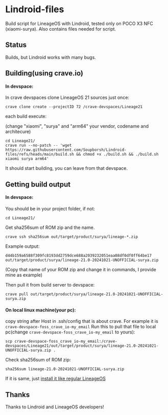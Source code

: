 # Lindroid-files

Build script for LineageOS with Lindroid, tested only on POCO X3 NFC (xiaomi-surya). Also contains files needed for script.

## Status

Builds, but Lindroid works with many bugs.

## Building(using crave.io)

#### In devspace:

In crave devspaces clone LineageOS 21 sources just once:

    crave clone create --projectID 72 /crave-devspaces/Lineage21

each build execute:

(change "xiaomi", "surya" and "arm64" your vendor, codename and architecure)

    cd Lineage21/
    crave run --no-patch -- 'wget https://raw.githubusercontent.com/Soupborsh/Lindroid-files/refs/heads/main/build.sh && chmod +x ./build.sh && ./build.sh xiaomi surya arm64'

It should start building, you can leave from that devspace.

## Getting build output

#### In devspace:

You should be in your project folder, if not:

	cd Lineage21/

Get sha256sum of ROM zip and the name.

	crave ssh sha256sum out/target/product/surya/lineage-*.zip

Example output:

	d44b159a6588f309fc8193dd2759dce688a2039232051eaa08df0df0ff64be17  out/target/product/surya/lineage-21.0-20241021-UNOFFICIAL-surya.zip
(Copy that name of your ROM zip and change it in commands, I provide mine as example)

Then pull it from build server to devspace:

    crave pull out/target/product/surya/lineage-21.0-20241021-UNOFFICIAL-surya.zip


#### On local linux machine(your pc):

copy string after Host in .ssh/config that is about crave.
For example it is `crave-devspace-foss_crave_io-my_email`
Run this to pull that file to local pc(change `crave-devspace-foss_crave_io-my_email` to yours):

    scp crave-devspace-foss_crave_io-my_email:/crave-devspaces/Lineage21/out/target/product/surya/lineage-21.0-20241021-UNOFFICIAL-surya.zip .

Check sha256sum of ROM zip:

	sha256sum lineage-21.0-20241021-UNOFFICIAL-surya.zip

If it is same, just [install it like regular LineageOS](https://wiki.lineageos.org/devices/surya/install/)

## Thanks

Thanks to Lindroid and LineageOS developers!
